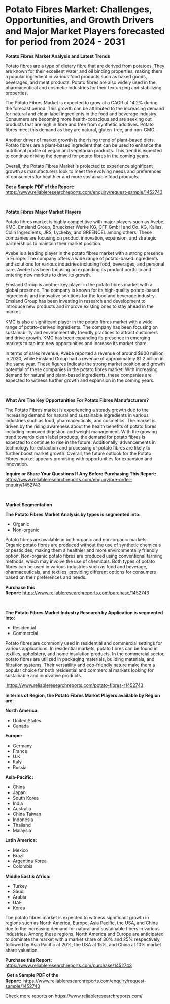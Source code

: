 <p><h1>Potato Fibres Market: Challenges, Opportunities, and Growth Drivers and Major Market Players forecasted for period from 2024 - 2031</h1></p><p><strong>Potato Fibres Market Analysis and Latest Trends</strong></p>
<p><p>Potato fibres are a type of dietary fibre that are derived from potatoes. They are known for their excellent water and oil binding properties, making them a popular ingredient in various food products such as baked goods, beverages, and meat products. Potato fibres are also widely used in the pharmaceutical and cosmetic industries for their texturizing and stabilizing properties.</p><p>The Potato Fibres Market is expected to grow at a CAGR of 14.2% during the forecast period. This growth can be attributed to the increasing demand for natural and clean label ingredients in the food and beverage industry. Consumers are becoming more health-conscious and are seeking out products that are high in fibre and free from synthetic additives. Potato fibres meet this demand as they are natural, gluten-free, and non-GMO.</p><p>Another driver of market growth is the rising trend of plant-based diets. Potato fibres are a plant-based ingredient that can be used to enhance the nutritional profile of vegan and vegetarian products. This trend is expected to continue driving the demand for potato fibres in the coming years.</p><p>Overall, the Potato Fibres Market is projected to experience significant growth as manufacturers look to meet the evolving needs and preferences of consumers for healthier and more sustainable food products.</p></p>
<p><strong>Get a Sample PDF of the Report:&nbsp;</strong> <a href="https://www.reliableresearchreports.com/enquiry/request-sample/1452743">https://www.reliableresearchreports.com/enquiry/request-sample/1452743</a></p>
<p>&nbsp;</p>
<p><strong>Potato Fibres Major Market Players</strong></p>
<p><p>Potato fibres market is highly competitive with major players such as Avebe, KMC, Emsland Group, Brueckner Werke KG, CFF GmbH and Co. KG, Kallas, Colin Ingredients, JRS, Lyckeby, and GREENCEL among others. These companies are focusing on product innovation, expansion, and strategic partnerships to maintain their market position.</p><p>Avebe is a leading player in the potato fibres market with a strong presence in Europe. The company offers a wide range of potato-based ingredients and solutions for various industries including food, beverages, and personal care. Avebe has been focusing on expanding its product portfolio and entering new markets to drive its growth.</p><p>Emsland Group is another key player in the potato fibres market with a global presence. The company is known for its high-quality potato-based ingredients and innovative solutions for the food and beverage industry. Emsland Group has been investing in research and development to introduce new products and improve existing ones to stay ahead in the market.</p><p>KMC is also a significant player in the potato fibres market with a wide range of potato-derived ingredients. The company has been focusing on sustainability and environmentally friendly practices to attract customers and drive growth. KMC has been expanding its presence in emerging markets to tap into new opportunities and increase its market share.</p><p>In terms of sales revenue, Avebe reported a revenue of around $900 million in 2020, while Emsland Group had a revenue of approximately $1.2 billion in the same year. These figures indicate the strong market position and growth potential of these companies in the potato fibres market. With increasing demand for natural and plant-based ingredients, these companies are expected to witness further growth and expansion in the coming years.</p></p>
<p>&nbsp;</p>
<p><strong>What Are The Key Opportunities For Potato Fibres Manufacturers?</strong></p>
<p><p>The Potato Fibres market is experiencing a steady growth due to the increasing demand for natural and sustainable ingredients in various industries such as food, pharmaceuticals, and cosmetics. The market is driven by the rising awareness about the health benefits of potato fibres, including improved digestion and weight management. With the growing trend towards clean label products, the demand for potato fibres is expected to continue to rise in the future. Additionally, advancements in technology for extraction and processing of potato fibres are likely to further boost market growth. Overall, the future outlook for the Potato Fibres market appears promising with opportunities for expansion and innovation.</p></p>
<p><strong>Inquire or Share Your Questions If Any Before Purchasing This Report:</strong> <a href="https://www.reliableresearchreports.com/enquiry/pre-order-enquiry/1452743">https://www.reliableresearchreports.com/enquiry/pre-order-enquiry/1452743</a></p>
<p>&nbsp;</p>
<p><strong>Market Segmentation</strong></p>
<p><strong>The Potato Fibres Market Analysis by types is segmented into:</strong></p>
<p><ul><li>Organic</li><li>Non-organic</li></ul></p>
<p><p>Potato fibres are available in both organic and non-organic markets. Organic potato fibres are produced without the use of synthetic chemicals or pesticides, making them a healthier and more environmentally friendly option. Non-organic potato fibres are produced using conventional farming methods, which may involve the use of chemicals. Both types of potato fibres can be used in various industries such as food and beverage, pharmaceuticals, and textiles, providing different options for consumers based on their preferences and needs.</p></p>
<p><strong>Purchase this Report:&nbsp;</strong><a href="https://www.reliableresearchreports.com/purchase/1452743">https://www.reliableresearchreports.com/purchase/1452743</a></p>
<p>&nbsp;</p>
<p><strong>The Potato Fibres Market Industry Research by Application is segmented into:</strong></p>
<p><ul><li>Residential</li><li>Commercial</li></ul></p>
<p><p>Potato fibres are commonly used in residential and commercial settings for various applications. In residential markets, potato fibres can be found in textiles, upholstery, and home insulation products. In the commercial sector, potato fibres are utilized in packaging materials, building materials, and filtration systems. Their versatility and eco-friendly nature make them a popular choice for both residential and commercial markets looking for sustainable and innovative products.</p></p>
<p><a href="https://www.reliableresearchreports.com/potato-fibres-r1452743">&nbsp;https://www.reliableresearchreports.com/potato-fibres-r1452743</a></p>
<p><strong>In terms of Region, the Potato Fibres Market Players available by Region are:</strong></p>
<p>
    <p> <strong> North America: </strong>
        <ul>
            <li>United States</li>
            <li>Canada</li>
        </ul>
        </p> 
    <p> <strong> Europe: </strong>
        <ul>
            <li>Germany</li>
            <li>France</li>
            <li>U.K.</li>
            <li>Italy</li>
            <li>Russia</li>
        </ul>
        </p> 
    <p> <strong> Asia-Pacific: </strong>
        <ul>
            <li>China</li>
            <li>Japan</li>
            <li>South Korea</li>
            <li>India</li>
            <li>Australia</li>
            <li>China Taiwan</li>
            <li>Indonesia</li>
            <li>Thailand</li>
            <li>Malaysia</li>
        </ul>
        </p> 
    <p> <strong> Latin America: </strong>
        <ul>
            <li>Mexico</li>
            <li>Brazil</li>
            <li>Argentina Korea</li>
            <li>Colombia</li>
        </ul>
        </p> 
    <p> <strong> Middle East & Africa: </strong>
        <ul>
            <li>Turkey</li>
            <li>Saudi</li>
            <li>Arabia</li>
            <li>UAE</li>
            <li>Korea</li>
        </ul>
    </p>
    </p>
<p><p>The potato fibres market is expected to witness significant growth in regions such as North America, Europe, Asia Pacific, the USA, and China due to the increasing demand for natural and sustainable fibers in various industries. Among these regions, North America and Europe are anticipated to dominate the market with a market share of 30% and 25% respectively, followed by Asia Pacific at 20%, the USA at 15%, and China at 10% market share valuation.</p></p>
<p><strong>Purchase this Report: </strong><a href="https://www.reliableresearchreports.com/purchase/1452743">https://www.reliableresearchreports.com/purchase/1452743</a></p>
<p>&nbsp;<strong>Get a Sample PDF of the Report:&nbsp;&nbsp;</strong><a href="https://www.reliableresearchreports.com/enquiry/request-sample/1452743">https://www.reliableresearchreports.com/enquiry/request-sample/1452743</a></p>
<p><strong></strong></p>
<p>Check more reports on https://www.reliableresearchreports.com/</p>